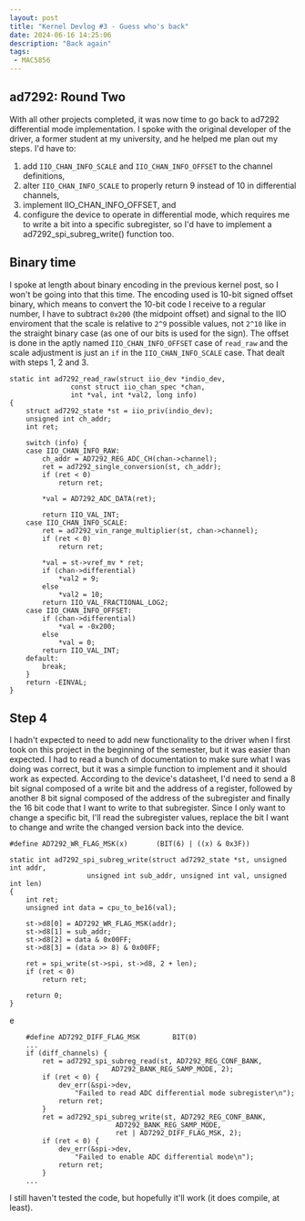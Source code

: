 ```yaml
---
layout: post
title: "Kernel Devlog #3 - Guess who's back"
date: 2024-06-16 14:25:06
description: "Back again"
tags: 
 - MAC5856
---
```


## ad7292: Round Two
With all other projects completed, it was now time to go back to ad7292 differential mode implementation. I spoke with the original developer of the driver, a former student at my university, and he helped me plan out my steps. I'd have to:
1. add ```IIO_CHAN_INFO_SCALE``` and ```IIO_CHAN_INFO_OFFSET``` to the channel definitions,
2. alter ```IIO_CHAN_INFO_SCALE``` to properly return 9 instead of 10 in differential channels,
3. implement IIO_CHAN_INFO_OFFSET, and
4. configure the device to operate in differential mode, which requires me to write a bit into a specific subregister, so I'd have to implement a ad7292_spi_subreg_write() function too.

## Binary time
I spoke at length about binary encoding in the previous kernel post, so I won't be going into that this time. The encoding used is 10-bit signed offset binary, which means to convert the 10-bit code I receive to a regular number, I have to subtract ```0x200``` (the midpoint offset) and signal to the IIO enviroment that the scale is relative to ```2^9``` possible values, not ```2^10``` like in the straight binary case (as one of our bits is used for the sign).  The offset is done in the aptly named ```IIO_CHAN_INFO_OFFSET``` case of ```read_raw``` and the scale adjustment is just an ```if``` in the ```IIO_CHAN_INFO_SCALE``` case. That dealt with steps 1, 2 and 3.
```
static int ad7292_read_raw(struct iio_dev *indio_dev,
			   const struct iio_chan_spec *chan,
			   int *val, int *val2, long info)
{
	struct ad7292_state *st = iio_priv(indio_dev);
	unsigned int ch_addr;
	int ret;

	switch (info) {
	case IIO_CHAN_INFO_RAW:
		ch_addr = AD7292_REG_ADC_CH(chan->channel);
		ret = ad7292_single_conversion(st, ch_addr);
		if (ret < 0)
			return ret;

		*val = AD7292_ADC_DATA(ret);

		return IIO_VAL_INT;
	case IIO_CHAN_INFO_SCALE:
		ret = ad7292_vin_range_multiplier(st, chan->channel);
		if (ret < 0)
			return ret;

		*val = st->vref_mv * ret;
		if (chan->differential)
			*val2 = 9;
		else
			*val2 = 10;
		return IIO_VAL_FRACTIONAL_LOG2;
	case IIO_CHAN_INFO_OFFSET:
		if (chan->differential)
			*val = -0x200;
		else
			*val = 0;
		return IIO_VAL_INT;
	default:
		break;
	}
	return -EINVAL;
}
```

## Step 4
I hadn't expected to need to add new functionality to the driver when I first took on this project in the beginning of the semester, but it was easier than expected. I had to read a bunch of documentation to make sure what I was doing was correct, but it was a simple function to implement and it should work as expected. According to the device's datasheet, I'd need to send a 8 bit signal composed of a write bit and the address of a register, followed by another 8 bit signal composed of the address of the subregister and finally the 16 bit code that I want to write to that subregister. Since I only want to change a specific bit, I'll read the subregister values, replace the bit I want to change and write the changed version back into the device.
```
#define AD7292_WR_FLAG_MSK(x)		(BIT(6) | ((x) & 0x3F))

static int ad7292_spi_subreg_write(struct ad7292_state *st, unsigned int addr,
				   unsigned int sub_addr, unsigned int val, unsigned int len)
{
	int ret;
	unsigned int data = cpu_to_be16(val);

	st->d8[0] = AD7292_WR_FLAG_MSK(addr);
	st->d8[1] = sub_addr;
	st->d8[2] = data & 0x00FF;
	st->d8[3] = (data >> 8) & 0x00FF;

	ret = spi_write(st->spi, st->d8, 2 + len);
	if (ret < 0)
		return ret;

	return 0;
}
```
e
```
	#define AD7292_DIFF_FLAG_MSK		BIT(0)
	...
	if (diff_channels) {
		ret = ad7292_spi_subreg_read(st, AD7292_REG_CONF_BANK,
					     AD7292_BANK_REG_SAMP_MODE, 2);
		if (ret < 0) {
			dev_err(&spi->dev,
				"Failed to read ADC differential mode subregister\n");
			return ret;
		}
		ret = ad7292_spi_subreg_write(st, AD7292_REG_CONF_BANK,
					      AD7292_BANK_REG_SAMP_MODE,
					      ret | AD7292_DIFF_FLAG_MSK, 2);
		if (ret < 0) {
			dev_err(&spi->dev,
				"Failed to enable ADC differential mode\n");
			return ret;
		}
	...
```

I still haven't tested the code, but hopefully it'll work (it does compile, at least). 